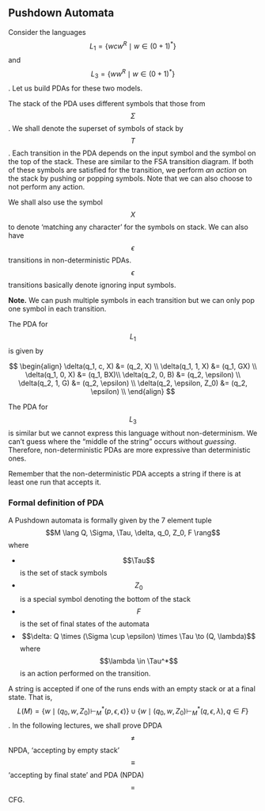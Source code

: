 <!-- # Lecture 16

> `07-02-22` -->

## Pushdown Automata

Consider the languages $$L_1 = \{wcw^R \mid w \in (0 + 1)^* \}$$ and $$L_3 = \{ww^R \mid w \in (0 + 1)^* \}$$. Let us build PDAs for these two models.

The stack of the PDA uses different symbols that those from $$\Sigma$$. We shall denote the superset of symbols of stack by $$T$$. Each transition in the PDA depends on the input symbol and the symbol on the top of the stack. These are similar to the FSA transition diagram. If both of these symbols are satisfied for the transition, we perform *an action* on the stack by pushing or popping symbols. Note that we can also choose to not perform any action.

We shall also use the symbol $$X$$ to denote ‘matching any character’ for the symbols on stack. We can also have $$\epsilon$$ transitions in non-deterministic PDAs. $$\epsilon$$ transitions basically denote ignoring input symbols. 

**Note.** We can push multiple symbols in each transition but we can only pop one symbol in each transition.

The PDA for $$L_1$$ is given by


$$
\begin{align}
\delta(q_1, c, X) &= (q_2, X) \\
\delta(q_1, 1, X) &= (q_1, GX) \\ 
\delta(q_1, 0, X) &= (q_1, BX)\\
\delta(q_2, 0, B) &= (q_2, \epsilon) \\
\delta(q_2, 1, G) &= (q_2, \epsilon) \\
\delta(q_2, \epsilon, Z_0) &= (q_2, \epsilon) \\
\end{align}
$$


The PDA for $$L_3$$ is similar but we cannot express this language without non-determinism. We can’t guess where the “middle of the string” occurs without *guessing*. Therefore, non-deterministic PDAs are more expressive than deterministic ones.

Remember that the non-deterministic PDA accepts a string if there is at least one run that accepts it.

### Formal definition of PDA

A Pushdown automata is formally given by the 7 element tuple $$M \lang Q, \Sigma, \Tau, \delta, q_0, Z_0, F \rang$$ where

- $$\Tau$$ is the set of stack symbols
- $$Z_0$$ is a special symbol denoting the bottom of the stack
- $$F$$ is the set of final states of the automata
- $$\delta: Q \times (\Sigma \cup \epsilon) \times \Tau \to (Q, \lambda)$$  where $$\lambda \in \Tau^*$$ is an action performed on the transition. 

A string is accepted if one of the runs ends with an empty stack or at a final state. That is, $$L(M) = \{w \mid (q_0, w, Z_0) \vdash^*_M (p, \epsilon, \epsilon)\} \cup \{ w \mid (q_0, w, Z_0) \vdash^*_M (q, \epsilon, \lambda), q \in F\}$$. In the following lectures, we shall prove DPDA $$\neq$$ NPDA, ‘accepting by empty stack’ $$\equiv$$ ‘accepting by final state’ and PDA (NPDA) $$=$$ CFG.
